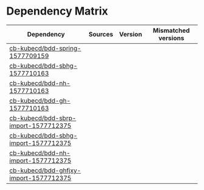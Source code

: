 # Dependency Matrix

Dependency | Sources | Version | Mismatched versions
---------- | ------- | ------- | -------------------
[cb-kubecd/bdd-spring-1577709159](https://github.com/cb-kubecd/bdd-spring-1577709159.git) |  | []() | 
[cb-kubecd/bdd-sbhg-1577710163](https://github.com/cb-kubecd/bdd-sbhg-1577710163.git) |  | []() | 
[cb-kubecd/bdd-nh-1577710163](https://github.com/cb-kubecd/bdd-nh-1577710163.git) |  | []() | 
[cb-kubecd/bdd-gh-1577710163](https://github.com/cb-kubecd/bdd-gh-1577710163.git) |  | []() | 
[cb-kubecd/bdd-sbrp-import-1577712375](https://github.com/cb-kubecd/bdd-sbrp-import-1577712375.git) |  | []() | 
[cb-kubecd/bdd-sbhg-import-1577712375](https://github.com/cb-kubecd/bdd-sbhg-import-1577712375.git) |  | []() | 
[cb-kubecd/bdd-nh-import-1577712375](https://github.com/cb-kubecd/bdd-nh-import-1577712375.git) |  | []() | 
[cb-kubecd/bdd-ghfjxy-import-1577712375](https://github.com/cb-kubecd/bdd-ghfjxy-import-1577712375.git) |  | []() | 
